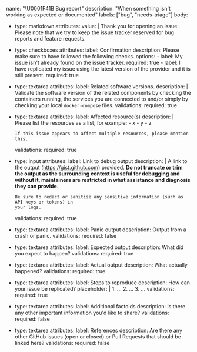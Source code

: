name: "\U0001F41B Bug report"
description: "When something isn't working as expected or documented"
labels: ["bug", "needs-triage"]
body:
- type: markdown
  attributes:
    value: |
      Thank you for opening an issue. Please note that we try to keep the 
      <project> issue tracker reserved for bug reports and feature requests. 
- type: checkboxes
  attributes:
    label: Confirmation
    description: Please make sure to have followed the following checks.
    options:
      - label: My issue isn't already found on the issue tracker.
        required: true
      - label: I have replicated my issue using the latest version of the provider and it is still present.
        required: true
- type: textarea
  attributes:
    label: Related software versions.
    description: |
      Validate the software version of the related components by checking the containers running, the services you are 
      connected to and/or simply by checking your local `docker-compose` files.
  validations:
    required: true
- type: textarea
  attributes:
    label: Affected resource(s)
    description: |
      Please list the resources as a list, for example:
      - x
      - y
      - z

      If this issue appears to affect multiple resources, please mention this.
  validations:
    required: true
- type: input
  attributes:
    label: Link to debug output
    description: |
      A link to the output (https://gist.github.com) provided.  **Do not truncate or trim the output as the 
      surrounding context is useful for debugging and without it, maintainers are restricted in what assistance 
      and diagnosis they can provide**. 
      
      Be sure to redact or sanitise any sensitive information (such as API keys or tokens) in 
      your logs.
  validations:
    required: true
- type: textarea
  attributes:
    label: Panic output
    description: Output from a crash or panic.
  validations:
    required: false
- type: textarea
  attributes:
    label: Expected output
    description: What did you expect to happen?
  validations:
    required: true
- type: textarea
  attributes:
    label: Actual output
    description: What actually happened?
  validations:
    required: true
- type: textarea
  attributes:
    label: Steps to reproduce
    description: How can your issue be replicated?
    placeholder: |
      1. ...
      2. ...
      3. ...
  validations:
    required: true
- type: textarea
  attributes:
    label: Additional factoids
    description: Is there any other important information you'd like to share?
  validations:
    required: false
- type: textarea
  attributes:
    label: References
    description: Are there any other GitHub issues (open or closed) or Pull Requests that should be linked here? 
  validations:
    required: false
